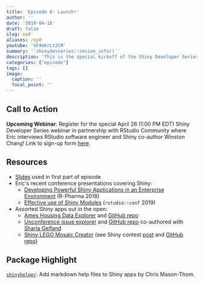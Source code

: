 ```yaml
---
title: 'Episode 0: Launch!'
author: ''
date: '2019-04-18'
draft: false
slug: ep0
aliases: /ep0
youtube: 'GF4mKrLt2CM'
summary: '`shinydevseries::sesion_info()`'
description: 'This is the special kickoff of the Shiny Developer Series!  In this episode, Eric shares his journey with Shiny and the exciting plans for future content, especially in collaboration with the [RStudio Community](https://community.rstudio.com/). Plus a demonstration of the [`shinyhelper`](https://github.com/cwthom/shinyhelper) package to enhance in-app documentation with markdown!'
categories: ["episode"]
tags: []
image:
  caption: ''
  focal_point: ''
---
```


## Call to Action

__Upcoming Webinar__: Register for the special April 26 (1:00 PM EDT) Shiny Developer Series webinar in partnership with RStudio Community where Eric interviews RStudio software engineer and Shiny co-author Winston Chang!  Link to sign-up form [here](https://pages.rstudio.net/ShinyDeveloperSeries-Episode1-TheDevelopmentofShiny_Registration.html).

## Resources

* [Slides](/slides/shinydev000.html) used in first part of episode
* Eric's recent conference presentations covering Shiny:
     + [Developing Powerful Shiny Applications in an Enterprise Environment](http://rpodcast.gitlab.io/rpharma2018/#1) (R-Pharma 2018)
     + [Effective use of Shiny Modules](https://rpodcast.github.io/rsconf-2019/#1) (`rstudio::conf` 2019)
* Assorted Shiny apps out in the open:
     + [Ames Housing Data Explorer](https://gallery.shinyapps.io/ames-explorer) and [GitHub repo](https://github.com/rpodcast/ames_explorer)
     + [Unconference issue explorer](https://rpodcast.shinyapps.io/unconfissues/) and [GitHub repo](https://github.com/unconf-toolbox/unconfissues) co-authored with [Sharla Gelfand](https://sharlagelfand.netlify.com/)
     + [Shiny LEGO Mosaic Creator](https://rpodcast.shinyapps.io/shinylego) (see Shiny contest [post](https://community.rstudio.com/t/shiny-contest-submission-the-shiny-lego-mosaic-creator/25648) and [GitHub repo](https://github.com/rpodcast/shinylego))
     
## Package Highlight

[`shinyhelper`](https://github.com/cwthom/shinyhelper): Add markdown help files to Shiny apps by Chris Mason-Thom.
